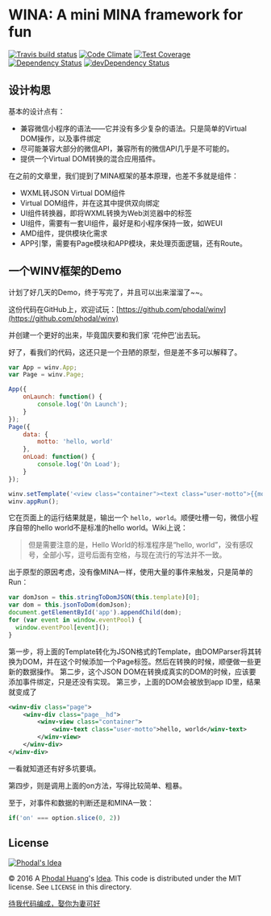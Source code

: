 # WINA: A mini MINA framework for fun

[![Travis build status](http://img.shields.io/travis/phodal/winv.svg?style=flat)](https://travis-ci.org/phodal/winv)
[![Code Climate](https://codeclimate.com/github/phodal/winv/badges/gpa.svg)](https://codeclimate.com/github/phodal/winv)
[![Test Coverage](https://codeclimate.com/github/phodal/winv/badges/coverage.svg)](https://codeclimate.com/github/phodal/winv)
[![Dependency Status](https://david-dm.org/phodal/winv.svg)](https://david-dm.org/phodal/winv)
[![devDependency Status](https://david-dm.org/phodal/winv/dev-status.svg)](https://david-dm.org/phodal/winv#info=devDependencies)

设计构思
---

基本的设计点有：

 - 兼容微信小程序的语法——它并没有多少复杂的语法。只是简单的Virtual DOM操作，以及事件绑定
 - 尽可能兼容大部分的微信API，兼容所有的微信API几乎是不可能的。
 - 提供一个Virtual DOM转换的混合应用插件。

在之前的文章里，我们提到了MINA框架的基本原理，也差不多就是组件：

 - WXML转JSON Virtual DOM组件
 - Virtual DOM组件，并在这其中提供双向绑定
 - UI组件转换器，即将WXML转换为Web浏览器中的标签
 - UI组件，需要有一套UI组件，最好是和小程序保持一致，如WEUI
 - AMD组件，提供模块化需求
 - APP引擎，需要有Page模块和APP模块，来处理页面逻辑，还有Route。

一个WINV框架的Demo
---

计划了好几天的Demo，终于写完了，并且可以出来溜溜了~~。

这份代码在GitHub上，欢迎试玩：[https://github.com/phodal/winv](https://github.com/phodal/winv)

并创建一个更好的出来，毕竟国庆要和我们家 ‘花仲巴’出去玩。

好了，看我们的代码，这还只是一个丑陋的原型，但是差不多可以解释了。

```javascript
var App = winv.App;
var Page = winv.Page;

App({
    onLaunch: function() {
        console.log('On Launch');
    }
});
Page({
    data: {
        motto: 'hello, world'
    },
    onLoad: function() {
        console.log('On Load');
    }
});

winv.setTemplate('<view class="container"><text class="user-motto">{{motto}}</text></view>')
winv.appRun();
```    

它在页面上的运行结果就是，输出一个 ``hello, world``。顺便吐槽一句，微信小程序自带的hello world不是标准的hello world。Wiki上说：

> 但是需要注意的是，Hello World的标准程序是“hello, world”，没有感叹号，全部小写，逗号后面有空格，与现在流行的写法并不一致。

出于原型的原因考虑，没有像MINA一样，使用大量的事件来触发，只是简单的Run：

```javascript
var domJson = this.stringToDomJSON(this.template)[0];
var dom = this.jsonToDom(domJson);
document.getElementById('app').appendChild(dom);
for (var event in window.eventPool) {
  window.eventPool[event]();
}
```

第一步，将上面的Template转化为JSON格式的Template，由DOMParser将其转换为DOM，并在这个时候添加一个Page标签。然后在转换的时候，顺便做一些更新的数据操作。
第二步，这个JSON DOM在转换成真实的DOM的时候，应该要添加事件绑定，只是还没有实现。
第三步，上面的DOM会被放到app ID里，结果就变成了

```xml
<winv-div class="page">
	<winv-div class="page__hd">
		<winv-view class="container">
			<winv-text class="user-motto">hello, world</winv-text>
		</winv-view>
	</winv-div>	
</winv-div>
```

一看就知道还有好多坑要填。

第四步，则是调用上面的on方法，写得比较简单、粗暴。

至于，对事件和数据的判断还是和MINA一致：

```javascript
if('on' === option.slice(0, 2))
```

License
---

[![Phodal's Idea](http://brand.phodal.com/shields/idea-small.svg)](http://ideas.phodal.com/)

© 2016 A [Phodal Huang](https://www.phodal.com)'s [Idea](http://github.com/phodal/ideas).  This code is distributed under the MIT license. See `LICENSE` in this directory.

[待我代码编成，娶你为妻可好](http://www.xuntayizhan.com/blog/ji-ke-ai-qing-zhi-er-shi-dai-wo-dai-ma-bian-cheng-qu-ni-wei-qi-ke-hao-wan/)
